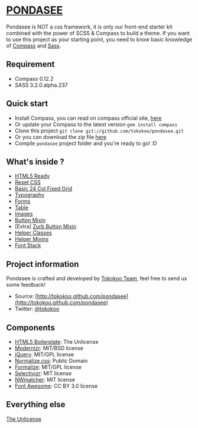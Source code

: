 [PONDASEE](http://tokokoo.github.com/pondasee)
========================

Pondasee is NOT a css framework, it is only our front-end starter kit combined with the power of SCSS & Compass to build a theme. If you want to use this project as your starting point, you need to know basic knowledge of [Compass](http://compass-style.org/) and [Sass](http://sass-lang.com/).

Requirement
-------------------------
* Compass 0.12.2
* SASS 3.2.0.alpha.237

Quick start
-------------------------
* Install Compass, you can read on compass official site, [here](http://compass-style.org/install/)
* Or update your Compass to the latest version `gem install compass`
* Clone this project `git clone git://github.com/tokokoo/pondasee.git`
* Or you can download the zip file [here](https://github.com/tokokoo/pondasee/zipball/master)
* Compile `pondasee` project folder and you're ready to go! :D

What's inside ?
-------------------------

* [HTML5 Ready](https://github.com/tokokoo/pondasee/blob/master/index.html)
* [Reset CSS](https://github.com/tokokoo/pondasee/blob/master/sass/partials/_reset.scss)
* [Basic 24 Col Fixed Grid](https://github.com/tokokoo/pondasee/blob/master/sass/partials/_grid.scss)
* [Typography](https://github.com/tokokoo/pondasee/blob/master/sass/partials/_typography.scss)
* [Forms](https://github.com/tokokoo/pondasee/blob/master/sass/partials/_forms.scss)
* [Table](https://github.com/tokokoo/pondasee/blob/master/sass/partials/_table.scss)
* [Images](https://github.com/tokokoo/pondasee/blob/master/sass/partials/_images.scss)
* [Button Mixin](https://github.com/tokokoo/pondasee/blob/master/sass/partials/mixins/_basic-buttons.scss)
* [Extra] [Zurb Button Mixin](https://github.com/tokokoo/pondasee/blob/master/sass/partials/mixins/_zurb-button.scss)
* [Helper Classes](https://github.com/tokokoo/pondasee/blob/master/sass/partials/_utilities.scss)
* [Helper Mixins](https://github.com/tokokoo/pondasee/blob/master/sass/partials/mixins/_helper.scss)
* [Font Stack](https://github.com/tokokoo/pondasee/blob/master/sass/partials/_variable.scss#L53)

Project information
-------------------------
Pondasee is crafted and developed by [Tokokoo Team](http://tokokoo.com), feel free to send us some feedback!

* Source: [http://tokokoo.github.com/pondasee](http://tokokoo.github.com/pondasee)
* Twitter: [@tokokoo](http://twitter.com/tokokoo)

Components
-------------------------

* [HTML5 Boilerplate](https://github.com/h5bp/html5-boilerplate): The Unlicense
* [Modernizr](https://github.com/Modernizr/Modernizr): MIT/BSD license
* [jQuery](https://github.com/jquery/jquery): MIT/GPL license
* [Normalize.css](https://github.com/necolas/normalize.css): Public Domain
* [Formalize](https://github.com/nathansmith/formalize): MIT/GPL license
* [Selectivizr](https://github.com/keithclark/selectivizr): MIT license
* [NWmatcher](https://github.com/dperini/nwmatcher): MIT license
* [Font Awesome](https://github.com/FortAwesome/Font-Awesome): CC BY 3.0 license

Everything else
-------------------------

[The Unlicense](http://unlicense.org/)
